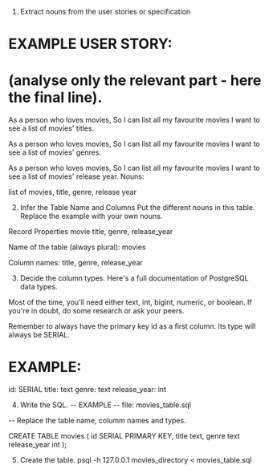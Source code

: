 1. Extract nouns from the user stories or specification
# EXAMPLE USER STORY:
# (analyse only the relevant part - here the final line).

As a person who loves movies,
So I can list all my favourite movies
I want to see a list of movies' titles.

As a person who loves movies,
So I can list all my favourite movies
I want to see a list of movies' genres.

As a person who loves movies,
So I can list all my favourite movies
I want to see a list of movies' release year.
Nouns:

list of movies, title, genre, release year 

2. Infer the Table Name and Columns
Put the different nouns in this table. Replace the example with your own nouns.

Record	Properties
movie   title, genre, release_year

Name of the table (always plural): movies

Column names: title, genre, release_year

3. Decide the column types.
Here's a full documentation of PostgreSQL data types.

Most of the time, you'll need either text, int, bigint, numeric, or boolean. If you're in doubt, do some research or ask your peers.

Remember to always have the primary key id as a first column. Its type will always be SERIAL.

# EXAMPLE:

id: SERIAL
title: text
genre: text
release_year: int

4. Write the SQL.
-- EXAMPLE
-- file: movies_table.sql

-- Replace the table name, columm names and types.

CREATE TABLE movies (
  id SERIAL PRIMARY KEY,
  title text,
  genre text
  release_year int
);

5. Create the table.
psql -h 127.0.0.1 movies_directory < movies_table.sql